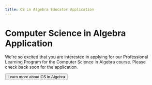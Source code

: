 ```yaml
---
title: CS in Algebra Educator Application
---
```


# Computer Science in Algebra Application  

We're so excited that you are interested in applying for our Professional Learning Program for the Computer Science in Algebra course. Please check back soon for the application.

[<button>Learn more about CS in Algebra</button>](/curriculum/algebra)
